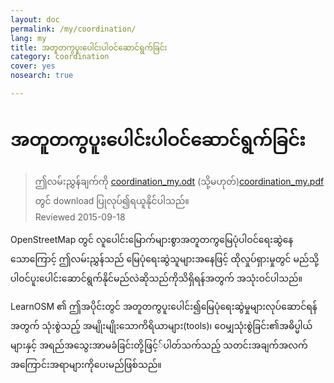 ```yaml
---
layout: doc
permalink: /my/coordination/
lang: my
title: အတူတကွပူးပေါင်းပါဝင်ဆောင်ရွက်ခြင်း
category: coordination
cover: yes
nosearch: true

---
```


အတူတကွပူးပေါင်းပါဝင်ဆောင်ရွက်ခြင်း
============

> ဤလမ်းညွှန်ချက်ကို [coordination_my.odt](/files/coordination_my.odt) (သို့မဟုတ်)[coordination_my.pdf](/files/coordination_my.pdf) တွင် download ပြုလုပ်၍ရယူနိုင်ပါသည်။  
> Reviewed 2015-09-18

OpenStreetMap တွင် လူပေါင်းမြောက်များစွာအတူတကွမြေပုံပါဝင်ရေးဆွဲနေသောကြောင့် 
ဤလမ်းညွှန်သည် မြေပုံရေးဆွဲသူများအနေဖြင့် ထိုလှုပ်ရှားမှုတွင် မည်သို့ပါဝင်ပူးပေါင်းဆောင်ရွက်နိုင်မည်လဲဆိုသည်ကိုသိရှိရန်အတွက် အသုံးဝင်ပါသည်။

LearnOSM ၏ ဤအပိုင်းတွင် အတူတကွပူးပေါင်း၍မြေပုံရေးဆွဲမှုများလုပ်ဆောင်ရန် အတွက် သုံးစွဲသည့် အမျိုးမျိုးသောကိရိယာများ(tools)၊
ဝေမျှသုံးစွဲခြင်း၏အဓိပ္မါယ်များနှင့် အရည်အသွေးအာမခံခြင်းတို့ဖြင့််ပါတ်သက်သည့် 
သတင်းအချက်အလက်အကြောင်းအရာများကိုပေးမည်ဖြစ်သည်။